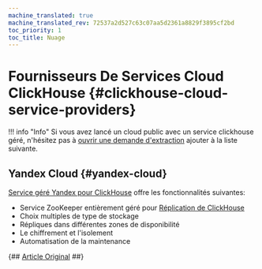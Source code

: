 ```yaml
---
machine_translated: true
machine_translated_rev: 72537a2d527c63c07aa5d2361a8829f3895cf2bd
toc_priority: 1
toc_title: Nuage
---
```


# Fournisseurs De Services Cloud ClickHouse {#clickhouse-cloud-service-providers}

!!! info "Info"
    Si vous avez lancé un cloud public avec un service clickhouse géré, n'hésitez pas à [ouvrir une demande d'extraction](https://github.com/ClickHouse/ClickHouse/edit/master/docs/en/commercial/cloud.md) ajouter à la liste suivante.

## Yandex Cloud {#yandex-cloud}

[Service géré Yandex pour ClickHouse](https://cloud.yandex.com/services/managed-clickhouse?utm_source=referrals&utm_medium=clickhouseofficialsite&utm_campaign=link3) offre les fonctionnalités suivantes:

-   Service ZooKeeper entièrement géré pour [Réplication de ClickHouse](../engines/table-engines/mergetree-family/replication.md)
-   Choix multiples de type de stockage
-   Répliques dans différentes zones de disponibilité
-   Le chiffrement et l'isolement
-   Automatisation de la maintenance

{## [Article Original](https://clickhouse.tech/docs/en/commercial/cloud/) ##}

